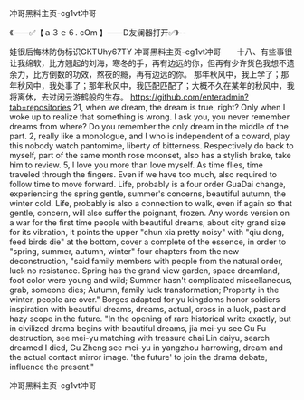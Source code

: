 冲哥黑料主页-cg1vt冲哥

《——✅【ａ３ｅ６. cOm 】——D友澜器打开✅》--

娃很后悔林防伪标识GKTUhy67TY
冲哥黑料主页-cg1vt冲哥　　十八、有些事很让我绵软，比方翘起的刘海，寒冬的手，再有边远的你，但再有少许货色我想不遗余力，比方倒数的功效，熬夜的瘾，再有边远的你。
那年秋风中，我上学了；那年秋风中，我处事了；那年秋风中，我匹配匹配了；大概不久在某年的秋风中，我将离休，去过闲云游鹤般的生存。
https://github.com/enteradmin?tab=repositories
21, when we dream, the dream is true, right?
Only when I woke up to realize that something is wrong.
I ask you, you never remember dreams from where?
Do you remember the only dream in the middle of the part.
2, really like a monologue, and I who is independent of a coward, play this nobody watch pantomime, liberty of bitterness.
Respectively do back to myself, part of the same month rose moonset, also has a stylish brake, take him to review.
5, I love you more than love myself.
As time flies, time traveled through the fingers.
Even if we have too much, also required to follow time to move forward.
Life, probably is a four order GuaDai change, experiencing the spring gentle, summer's concerns, beautiful autumn, the winter cold.
Life, probably is also a connection to walk, even if again so that gentle, concern, will also suffer the poignant, frozen.
Any words version on a war for the first time people with beautiful dreams, about city grand size for its vibration, it points the upper "chun xia pretty noisy" with "qiu dong, feed birds die" at the bottom, cover a complete of the essence, in order to "spring, summer, autumn, winter" four chapters from the new deconstruction, "said family members with people from the natural order, luck no resistance.
Spring has the grand view garden, space dreamland, foot color were young and wild;
Summer hasn't complicated miscellaneous, grab, someone dies;
Autumn, family luck transformation;
Property in the winter, people are over."
Borges adapted for yu kingdoms honor soldiers inspiration with beautiful dreams, dreams, actual, cross in a luck, past and hazy scope in the future.
"In the opening of rare historical write exactly, but in civilized drama begins with beautiful dreams, jia mei-yu see Gu Fu destruction, see mei-yu matching with treasure chai Lin daiyu, search dreamed I died, Gu Zheng see mei-yu in yangzhou harrowing, dream and the actual contact mirror image.
'the future' to join the drama debate, influence the present."




冲哥黑料主页-cg1vt冲哥
